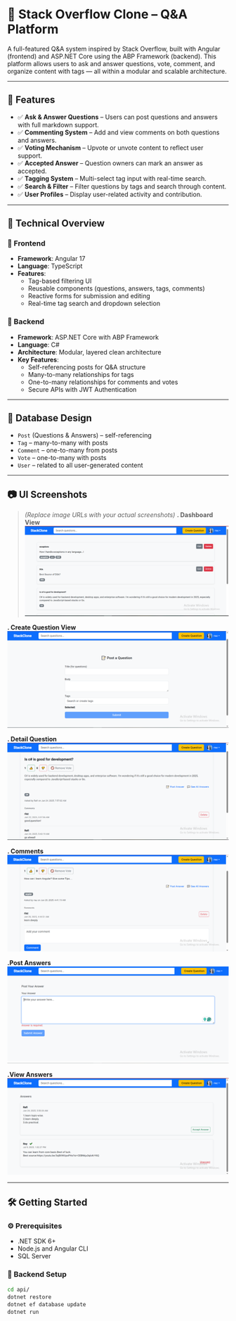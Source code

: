 # 💬 Stack Overflow Clone – Q&A Platform

A full-featured Q&A system inspired by Stack Overflow, built with Angular (frontend) and ASP.NET Core using the ABP Framework (backend). This platform allows users to ask and answer questions, vote, comment, and organize content with tags — all within a modular and scalable architecture.

---

## 🚀 Features

- ✅ **Ask & Answer Questions** – Users can post questions and answers with full markdown support.
- ✅ **Commenting System** – Add and view comments on both questions and answers.
- ✅ **Voting Mechanism** – Upvote or unvote content to reflect user support.
- ✅ **Accepted Answer** – Question owners can mark an answer as accepted.
- ✅ **Tagging System** – Multi-select tag input with real-time search.
- ✅ **Search & Filter** – Filter questions by tags and search through content.
- ✅ **User Profiles** – Display user-related activity and contribution.

---

## 🧱 Technical Overview

### 🔹 Frontend
- **Framework**: Angular 17
- **Language**: TypeScript
- **Features**:
  - Tag-based filtering UI
  - Reusable components (questions, answers, tags, comments)
  - Reactive forms for submission and editing
  - Real-time tag search and dropdown selection

### 🔹 Backend
- **Framework**: ASP.NET Core with ABP Framework
- **Language**: C#
- **Architecture**: Modular, layered clean architecture
- **Key Features**:
  - Self-referencing posts for Q&A structure
  - Many-to-many relationships for tags
  - One-to-many relationships for comments and votes
  - Secure APIs with JWT Authentication

---

## 🧩 Database Design

- `Post` (Questions & Answers) – self-referencing
- `Tag` – many-to-many with posts
- `Comment` – one-to-many from posts
- `Vote` – one-to-many with posts
- `User` – related to all user-generated content

---

## 📷 UI Screenshots

> *(Replace image URLs with your actual screenshots)*
 **. Dashboard View**
![Question View](https://github.com/shadr862/stackoverflow/blob/main/images/dashboard.PNG)

**. Create Question View**
![Question View](https://github.com/shadr862/stackoverflow/blob/main/images/question.PNG)

**. Detail Question**
![Voting](https://github.com/shadr862/stackoverflow/blob/main/images/detail_question.PNG)

**. Comments**
![Comments](https://github.com/shadr862/stackoverflow/blob/main/images/comment.PNG)

**.Post Answers**
![Comments](https://github.com/shadr862/stackoverflow/blob/main/images/post_answer.PNG)

**.View Answers**
![Comments](https://github.com/shadr862/stackoverflow/blob/main/images/all_answer.PNG)

---

## 🛠️ Getting Started

### ⚙️ Prerequisites

- .NET SDK 6+
- Node.js and Angular CLI
- SQL Server

### 🔧 Backend Setup

```bash
cd api/
dotnet restore
dotnet ef database update
dotnet run
